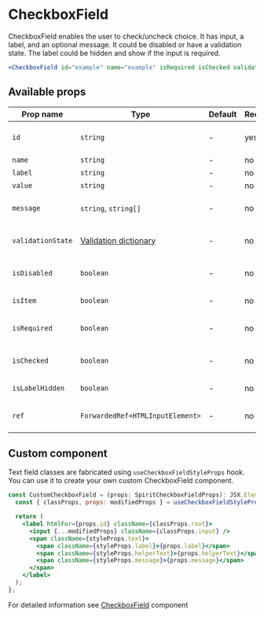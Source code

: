 # CheckboxField

CheckboxField enables the user to check/uncheck choice. It has input, a label,
and an optional message. It could be disabled or have a validation state. The label could be hidden
and show if the input is required.

```jsx
<CheckboxField id="example" name="example" isRequired isChecked validationState="danger" message="validation failed" />
```

## Available props

| Prop name         | Type                                           | Default | Required | Description                    |
| ----------------- | ---------------------------------------------- | ------- | -------- | ------------------------------ |
| `id`              | `string`                                       | -       | yes      | Input and label identification |
| `name`            | `string`                                       | -       | no       | Input name                     |
| `label`           | `string`                                       | -       | no       | Label text                     |
| `value`           | `string`                                       | -       | no       | Input value                    |
| `message`         | `string`, `string[]`                           | -       | no       | Validation or help message     |
| `validationState` | [Validation dictionary][dictionary-validation] | -       | no       | Type of validation state.      |
| `isDisabled`      | `boolean`                                      | -       | no       | Whether is field disabled      |
| `isItem`          | `boolean`                                      | -       | no       | To render in [Item][item] mode |
| `isRequired`      | `boolean`                                      | -       | no       | Whether is field required      |
| `isChecked`       | `boolean`                                      | -       | no       | Whether is field checked       |
| `isLabelHidden`   | `boolean`                                      | -       | no       | Whether is label hidden        |
| `ref`             | `ForwardedRef<HTMLInputElement>`               | -       | no       | Input element reference        |

## Custom component

Text field classes are fabricated using `useCheckboxFieldStyleProps` hook. You can use it to create your own custom CheckboxField component.

```jsx
const CustomCheckboxField = (props: SpiritCheckboxFieldProps): JSX.Element => {
  const { classProps, props: modifiedProps } = useCheckboxFieldStyleProps(props);

  return (
    <label htmlFor={props.id} className={classProps.root}>
      <input {...modifiedProps} className={classProps.input} />
      <span className={styleProps.text}>
        <span className={styleProps.label}>{props.label}</span>
        <span className={styleProps.helperText}>{props.helperText}</span>
        <span className={styleProps.message}>{props.message}</span>
      </span>
    </label>
  );
};
```

For detailed information see [CheckboxField](https://github.com/lmc-eu/spirit-design-system/blob/main/packages/web/src/scss/components/CheckboxField/README.md) component

[item]: https://github.com/lmc-eu/spirit-design-system/blob/main/packages/web-react/src/components/Item/README.md
[dictionary-validation]: https://github.com/lmc-eu/spirit-design-system/blob/main/docs/DICTIONARIES.md#validation
